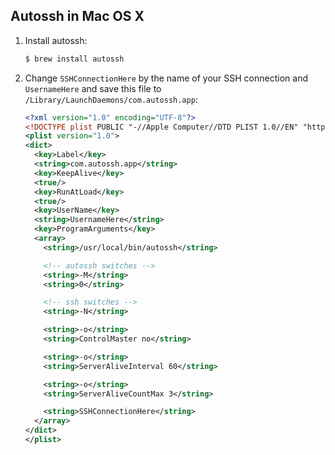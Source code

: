 Autossh in Mac OS X
-------------------

1. Install autossh:
   ```bash
   $ brew install autossh
   ```

2. Change `SSHConnectionHere` by the name of your SSH connection and `UsernameHere` and save this file to `/Library/LaunchDaemons/com.autossh.app`:

   ```xml
   <?xml version="1.0" encoding="UTF-8"?>
   <!DOCTYPE plist PUBLIC "-//Apple Computer//DTD PLIST 1.0//EN" "http://www.apple.com/DTDs/PropertyList-1.0.dtd">
   <plist version="1.0">
   <dict>
     <key>Label</key>
     <string>com.autossh.app</string>
     <key>KeepAlive</key>
     <true/>
     <key>RunAtLoad</key>
     <true/>
     <key>UserName</key>
     <string>UsernameHere</string>
     <key>ProgramArguments</key>
     <array>
       <string>/usr/local/bin/autossh</string>

       <!-- autossh switches -->
       <string>-M</string>
       <string>0</string>

       <!-- ssh switches -->
       <string>-N</string>

       <string>-o</string>
       <string>ControlMaster no</string>

       <string>-o</string>
       <string>ServerAliveInterval 60</string>

       <string>-o</string>
       <string>ServerAliveCountMax 3</string>

       <string>SSHConnectionHere</string>
     </array>
   </dict>
   </plist>
   ```
